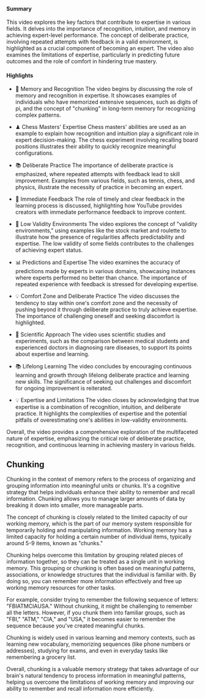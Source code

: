 #### Summary
This video explores the key factors that contribute to expertise in various fields. It delves into the importance of recognition, intuition, and memory in achieving expert-level performance. The concept of deliberate practice, involving repeated attempts with feedback in a valid environment, is highlighted as a crucial component of becoming an expert. The video also examines the limitations of expertise, particularly in predicting future outcomes and the role of comfort in hindering true mastery.

#### Highlights
- 🧠 Memory and Recognition The video begins by discussing the role of memory and recognition in expertise. It showcases examples of individuals who have memorized extensive sequences, such as digits of pi, and the concept of "chunking" in long-term memory for recognizing complex patterns.

- ♟ Chess Masters' Expertise Chess masters' abilities are used as an example to explain how recognition and intuition play a significant role in expert decision-making. The chess experiment involving recalling board positions illustrates their ability to quickly recognize meaningful configurations.

- 📚 Deliberate Practice The importance of deliberate practice is emphasized, where repeated attempts with feedback lead to skill improvement. Examples from various fields, such as tennis, chess, and physics, illustrate the necessity of practice in becoming an expert.

- 🔄 Immediate Feedback The role of timely and clear feedback in the learning process is discussed, highlighting how YouTube provides creators with immediate performance feedback to improve content.

- 🎲 Low Validity Environments The video explores the concept of "validity environments," using examples like the stock market and roulette to illustrate how the presence of regularities affects predictability and expertise. The low validity of some fields contributes to the challenges of achieving expert status.

- 📊 Predictions and Expertise The video examines the accuracy of predictions made by experts in various domains, showcasing instances where experts performed no better than chance. The importance of repeated experience with feedback is stressed for developing expertise.

- 💡 Comfort Zone and Deliberate Practice The video discusses the tendency to stay within one's comfort zone and the necessity of pushing beyond it through deliberate practice to truly achieve expertise. The importance of challenging oneself and seeking discomfort is highlighted.

- 🧪 Scientific Approach The video uses scientific studies and experiments, such as the comparison between medical students and experienced doctors in diagnosing rare diseases, to support its points about expertise and learning.

- 📚 Lifelong Learning The video concludes by encouraging continuous learning and growth through lifelong deliberate practice and learning new skills. The significance of seeking out challenges and discomfort for ongoing improvement is reiterated.

- 💡 Expertise and Limitations The video closes by acknowledging that true expertise is a combination of recognition, intuition, and deliberate practice. It highlights the complexities of expertise and the potential pitfalls of overestimating one's abilities in low-validity environments.

Overall, the video provides a comprehensive exploration of the multifaceted nature of expertise, emphasizing the critical role of deliberate practice, recognition, and continuous learning in achieving mastery in various fields.

## Chunking 
Chunking in the context of memory refers to the process of organizing and grouping information into meaningful units or chunks. It's a cognitive strategy that helps individuals enhance their ability to remember and recall information. Chunking allows you to manage larger amounts of data by breaking it down into smaller, more manageable parts.

The concept of chunking is closely related to the limited capacity of our working memory, which is the part of our memory system responsible for temporarily holding and manipulating information. Working memory has a limited capacity for holding a certain number of individual items, typically around 5-9 items, known as "chunks."

Chunking helps overcome this limitation by grouping related pieces of information together, so they can be treated as a single unit in working memory. This grouping or chunking is often based on meaningful patterns, associations, or knowledge structures that the individual is familiar with. By doing so, you can remember more information effectively and free up working memory resources for other tasks.

For example, consider trying to remember the following sequence of letters: "FBIATMCIAUSA." Without chunking, it might be challenging to remember all the letters. However, if you chunk them into familiar groups, such as "FBI," "ATM," "CIA," and "USA," it becomes easier to remember the sequence because you've created meaningful chunks.

Chunking is widely used in various learning and memory contexts, such as learning new vocabulary, memorizing sequences (like phone numbers or addresses), studying for exams, and even in everyday tasks like remembering a grocery list.

Overall, chunking is a valuable memory strategy that takes advantage of our brain's natural tendency to process information in meaningful patterns, helping us overcome the limitations of working memory and improving our ability to remember and recall information more efficiently.